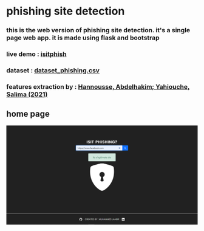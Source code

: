 # phishing site detection

### this is the web version of phishing site detection. it's a single page web app. it is made using flask and bootstrap

### live demo : [isitphish]("https://isitphish.herokuapp.com")

### dataset : [dataset_phishing.csv]("https://www.kaggle.com/shashwatwork/web-page-phishing-detection-dataset")

### features extraction by : [Hannousse, Abdelhakim; Yahiouche, Salima (2021)]("https://data.mendeley.com/datasets/c2gw7fy2j4/3")

## home page

<div align="center"><img src="FlaskPhish/assests/home.png"></div>
